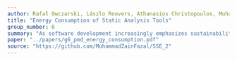 ```yaml
---
author: Rafał Owczarski, Lászlo Roovers, Athanasios Christopoulos, Muhammad Zain Fazal
title: "Energy Consumption of Static Analysis Tools"
group_number: 6
summary: "As software development increasingly emphasizes sustainability, understanding the energy consumption of development tools has become essential. Static analysis tools, such as PMD, help improve code quality by detecting issues early in the development process. However, their computational cost and energy footprint remain largely unexplored. This paper investigates the energy consumption of PMD across different configurations, focusing on how ruleset complexity and code characteristics influence power usage."
paper: "../papers/g6_pmd_energy_consumption.pdf"
source: "https://github.com/MuhammadZainFazal/SSE_2"
---
```

